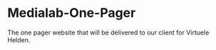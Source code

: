 # Medialab-One-Pager
The one pager website that will be delivered to our client for Virtuele Helden. 
